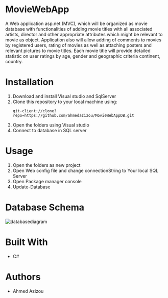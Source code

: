 # MovieWebApp

A Web application asp.net (MVC), which will be organized as movie database
with functionalities of adding movie titles with all associated artists,
director and other appropriate attributes which might be relevant to movie as object.
Application also will allow adding of comments to movies by registered users,
rating of movies as well as attaching posters and relevant pictures to movie titles.
Each movie title will provide detailed statistic on user ratings by age, gender and geographic criteria continent, country.


# Installation
 1. Download and install Visual studio and SqlServer
 2. Clone this repository to your local machine using:
	```
	git-client://clone?repo=https://github.com/ahmedazizou/MovieWebAppDB.git
	```
 3. Open the folders using Visual studio
 4. Connect to database in SQL server
 
# Usage
 1. Open the folders as new project
 2. Open Web config file and change connectionString to Your local SQL Server
 3. Open Package manager console 
 4. Update-Database

# Database Schema

![databasediagram](https://user-images.githubusercontent.com/68253091/165307253-027af470-c12d-47dd-bfa8-aea59c4fa7d7.png)


# Built With
- C#

# Authors

- Ahmed Azizou

